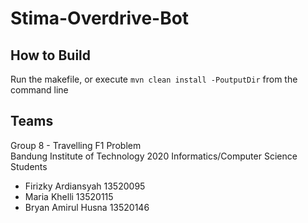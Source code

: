 # Stima-Overdrive-Bot
## How to Build
Run the makefile, or execute `mvn clean install -PoutputDir` from the command line

## Teams
Group 8 - Travelling F1 Problem <br>
Bandung Institute of Technology 2020 Informatics/Computer Science Students<br>
- Firizky Ardiansyah 13520095 <br>
- Maria Khelli 13520115 <br>
- Bryan Amirul Husna 13520146 <br>